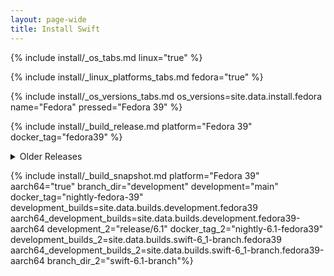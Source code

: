 ```yaml
---
layout: page-wide
title: Install Swift
---
```


{% include install/_os_tabs.md linux="true" %}

{% include install/_linux_platforms_tabs.md fedora="true" %}

{% include install/_os_versions_tabs.md os_versions=site.data.install.fedora  name="Fedora" pressed="Fedora 39" %}

{% include install/_build_release.md platform="Fedora 39" docker_tag="fedora39" %}

<details class="download" style="margin-bottom: 0;">
  <summary>Older Releases</summary>
  {% include install/_older-releases.md platform="Fedora 39" %}
</details>

{% include install/_build_snapshot.md platform="Fedora 39"
aarch64="true"
branch_dir="development"
development="main"
docker_tag="nightly-fedora-39"
development_builds=site.data.builds.development.fedora39
aarch64_development_builds=site.data.builds.development.fedora39-aarch64
development_2="release/6.1"
docker_tag_2="nightly-6.1-fedora39"
development_builds_2=site.data.builds.swift-6_1-branch.fedora39 aarch64_development_builds_2=site.data.builds.swift-6_1-branch.fedora39-aarch64
branch_dir_2="swift-6.1-branch"%}